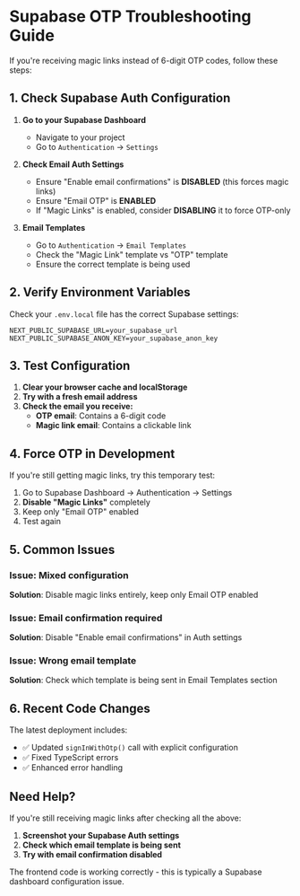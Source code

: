 # Supabase OTP Troubleshooting Guide

If you're receiving magic links instead of 6-digit OTP codes, follow these steps:

## 1. Check Supabase Auth Configuration

1. **Go to your Supabase Dashboard**
   - Navigate to your project
   - Go to `Authentication` → `Settings`

2. **Check Email Auth Settings**
   - Ensure "Enable email confirmations" is **DISABLED** (this forces magic links)
   - Ensure "Email OTP" is **ENABLED**
   - If "Magic Links" is enabled, consider **DISABLING** it to force OTP-only

3. **Email Templates**
   - Go to `Authentication` → `Email Templates`
   - Check the "Magic Link" template vs "OTP" template
   - Ensure the correct template is being used

## 2. Verify Environment Variables

Check your `.env.local` file has the correct Supabase settings:

```env
NEXT_PUBLIC_SUPABASE_URL=your_supabase_url
NEXT_PUBLIC_SUPABASE_ANON_KEY=your_supabase_anon_key
```

## 3. Test Configuration

1. **Clear your browser cache and localStorage**
2. **Try with a fresh email address**
3. **Check the email you receive:**
   - **OTP email**: Contains a 6-digit code
   - **Magic link email**: Contains a clickable link

## 4. Force OTP in Development

If you're still getting magic links, try this temporary test:

1. Go to Supabase Dashboard → Authentication → Settings
2. **Disable "Magic Links"** completely
3. Keep only "Email OTP" enabled
4. Test again

## 5. Common Issues

### Issue: Mixed configuration
**Solution**: Disable magic links entirely, keep only Email OTP enabled

### Issue: Email confirmation required
**Solution**: Disable "Enable email confirmations" in Auth settings

### Issue: Wrong email template
**Solution**: Check which template is being sent in Email Templates section

## 6. Recent Code Changes

The latest deployment includes:
- ✅ Updated `signInWithOtp()` call with explicit configuration
- ✅ Fixed TypeScript errors
- ✅ Enhanced error handling

## Need Help?

If you're still receiving magic links after checking all the above:

1. **Screenshot your Supabase Auth settings**
2. **Check which email template is being sent**
3. **Try with email confirmation disabled**

The frontend code is working correctly - this is typically a Supabase dashboard configuration issue.
